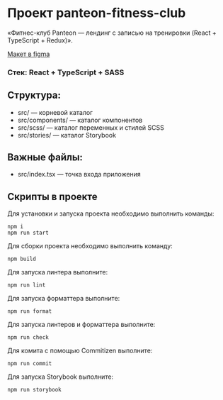 # Проект panteon-fitness-club

«Фитнес-клуб Panteon — лендинг с записью на тренировки (React + TypeScript + Redux)».

[Макет в figma](https://www.figma.com/design/6zMmYzEZPkpYFcTi0YXYno/Panteon--Copy-?node-id=406-266&t=08REvL3xOSyICwF0-4)

### Стек: React + TypeScript + SASS

## Структура:

- src/ — корневой каталог
- src/components/ — каталог компонентов
- src/scss/ — каталог переменных и стилей SCSS
- src/stories/ — каталог Storybook

## Важные файлы:

- src/index.tsx — точка входа приложения

## Скрипты в проекте

Для установки и запуска проекта необходимо выполнить команды:

```
npm i
npm run start
```

Для сборки проекта необходимо выполнить команду:

```
npm build
```

Для запуска линтера выполните:

```
npm run lint
```

Для запуска форматтера выполните:

```
npm run format
```

Для запуска линтеров и форматтера выполните:

```
npm run check
```

Для комита с помощью Commitizen выполните:

```
npm run commit
```

Для запуска Storybook выполните:

```
npm run storybook
```

